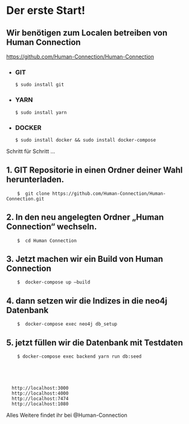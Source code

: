 # Der erste Start!

## Wir benötigen zum Localen betreiben von Human Connection  
https://github.com/Human-Connection/Human-Connection

- ### GIT                         

      $ sudo install git

- ### YARN                     

      $ sudo install yarn
      
- ### DOCKER               
       
      $ sudo install docker && sudo install docker-compose

Schritt für Schritt ... 


## 1.  GIT Repositorie in einen Ordner deiner Wahl herunterladen.

        $  git clone https://github.com/Human-Connection/Human-Connection.git
 
## 2.  In den neu angelegten Ordner „Human Connection“ wechseln.

        $  cd Human Connection

## 3.   Jetzt machen wir ein Build von Human Connection
        
        $  docker-compose up –build

## 4.  dann setzen wir die Indizes in die neo4j Datenbank

        $  docker-compose exec neo4j db_setup

## 5.   jetzt füllen wir die Datenbank mit Testdaten

        $ docker-compose exec backend yarn run db:seed





      http://localhost:3000
      http://localhost:4000
      http://localhost:7474
      http://localhost:1080


 
 Alles Weitere findet ihr bei @Human-Connection

